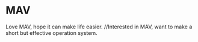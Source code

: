 # MAV
Love MAV, hope it can make life easier.
//Interested in MAV, want to make a short but effective operation system.
